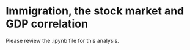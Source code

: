 # Immigration, the stock market and GDP correlation

Please review the .ipynb file for this analysis.
